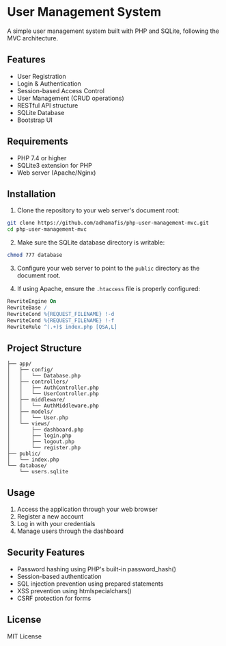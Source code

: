 # User Management System

A simple user management system built with PHP and SQLite, following the MVC architecture.

## Features

- User Registration
- Login & Authentication
- Session-based Access Control
- User Management (CRUD operations)
- RESTful API structure
- SQLite Database
- Bootstrap UI

## Requirements

- PHP 7.4 or higher
- SQLite3 extension for PHP
- Web server (Apache/Nginx)

## Installation

1. Clone the repository to your web server's document root:
```bash
git clone https://github.com/adhamafis/php-user-management-mvc.git
cd php-user-management-mvc
```

2. Make sure the SQLite database directory is writable:
```bash
chmod 777 database
```

3. Configure your web server to point to the `public` directory as the document root.

4. If using Apache, ensure the `.htaccess` file is properly configured:
```apache
RewriteEngine On
RewriteBase /
RewriteCond %{REQUEST_FILENAME} !-d
RewriteCond %{REQUEST_FILENAME} !-f
RewriteRule ^(.+)$ index.php [QSA,L]
```

## Project Structure

```
├── app/
│   ├── config/
│   │   └── Database.php
│   ├── controllers/
│   │   ├── AuthController.php
│   │   └── UserController.php
│   ├── middleware/
│   │   └── AuthMiddleware.php
│   ├── models/
│   │   └── User.php
│   └── views/
│       ├── dashboard.php
│       ├── login.php
│       ├── logout.php
│       └── register.php
├── public/
│   └── index.php
└── database/
    └── users.sqlite
```

## Usage

1. Access the application through your web browser
2. Register a new account
3. Log in with your credentials
4. Manage users through the dashboard

## Security Features

- Password hashing using PHP's built-in password_hash()
- Session-based authentication
- SQL injection prevention using prepared statements
- XSS prevention using htmlspecialchars()
- CSRF protection for forms

## License

MIT License


